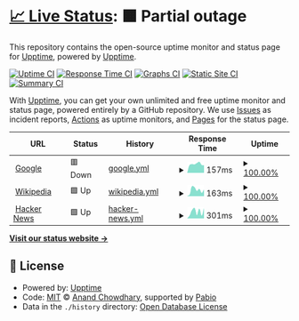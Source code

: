 # [📈 Live Status](https://demo.upptime.js.org): <!--live status--> **🟧 Partial outage**

This repository contains the open-source uptime monitor and status page for [Upptime](https://upptime.js.org), powered by [Upptime](https://github.com/upptime/upptime).

[![Uptime CI](https://github.com/bgdtc/upptime/workflows/Uptime%20CI/badge.svg)](https://github.com/bgdtc/upptime/actions?query=workflow%3A%22Uptime+CI%22)
[![Response Time CI](https://github.com/bgdtc/upptime/workflows/Response%20Time%20CI/badge.svg)](https://github.com/bgdtc/upptime/actions?query=workflow%3A%22Response+Time+CI%22)
[![Graphs CI](https://github.com/bgdtc/upptime/workflows/Graphs%20CI/badge.svg)](https://github.com/bgdtc/upptime/actions?query=workflow%3A%22Graphs+CI%22)
[![Static Site CI](https://github.com/bgdtc/upptime/workflows/Static%20Site%20CI/badge.svg)](https://github.com/bgdtc/upptime/actions?query=workflow%3A%22Static+Site+CI%22)
[![Summary CI](https://github.com/bgdtc/upptime/workflows/Summary%20CI/badge.svg)](https://github.com/bgdtc/upptime/actions?query=workflow%3A%22Summary+CI%22)

With [Upptime](https://upptime.js.org), you can get your own unlimited and free uptime monitor and status page, powered entirely by a GitHub repository. We use [Issues](https://github.com/upptime/upptime/issues) as incident reports, [Actions](https://github.com/bgdtc/upptime/actions) as uptime monitors, and [Pages](https://demo.upptime.js.org) for the status page.

<!--start: status pages-->
<!-- This summary is generated by Upptime (https://github.com/upptime/upptime) -->
<!-- Do not edit this manually, your changes will be overwritten -->
<!-- prettier-ignore -->
| URL | Status | History | Response Time | Uptime |
| --- | ------ | ------- | ------------- | ------ |
| <img alt="" src="https://icons.duckduckgo.com/ip3/www.google.com.ico" height="13"> [Google](https://www.google.com) | 🟥 Down | [google.yml](https://github.com/bgdtc/upptime/commits/HEAD/history/google.yml) | <details><summary><img alt="Response time graph" src="./graphs/google/response-time-week.png" height="20"> 157ms</summary><br><a href="https://bgdtc.github.io/upptime/history/google"><img alt="Response time 112" src="https://img.shields.io/endpoint?url=https%3A%2F%2Fraw.githubusercontent.com%2Fbgdtc%2Fupptime%2FHEAD%2Fapi%2Fgoogle%2Fresponse-time.json"></a><br><a href="https://bgdtc.github.io/upptime/history/google"><img alt="24-hour response time 250" src="https://img.shields.io/endpoint?url=https%3A%2F%2Fraw.githubusercontent.com%2Fbgdtc%2Fupptime%2FHEAD%2Fapi%2Fgoogle%2Fresponse-time-day.json"></a><br><a href="https://bgdtc.github.io/upptime/history/google"><img alt="7-day response time 157" src="https://img.shields.io/endpoint?url=https%3A%2F%2Fraw.githubusercontent.com%2Fbgdtc%2Fupptime%2FHEAD%2Fapi%2Fgoogle%2Fresponse-time-week.json"></a><br><a href="https://bgdtc.github.io/upptime/history/google"><img alt="30-day response time 115" src="https://img.shields.io/endpoint?url=https%3A%2F%2Fraw.githubusercontent.com%2Fbgdtc%2Fupptime%2FHEAD%2Fapi%2Fgoogle%2Fresponse-time-month.json"></a><br><a href="https://bgdtc.github.io/upptime/history/google"><img alt="1-year response time 112" src="https://img.shields.io/endpoint?url=https%3A%2F%2Fraw.githubusercontent.com%2Fbgdtc%2Fupptime%2FHEAD%2Fapi%2Fgoogle%2Fresponse-time-year.json"></a></details> | <details><summary><a href="https://bgdtc.github.io/upptime/history/google">100.00%</a></summary><a href="https://bgdtc.github.io/upptime/history/google"><img alt="All-time uptime 100.00%" src="https://img.shields.io/endpoint?url=https%3A%2F%2Fraw.githubusercontent.com%2Fbgdtc%2Fupptime%2FHEAD%2Fapi%2Fgoogle%2Fuptime.json"></a><br><a href="https://bgdtc.github.io/upptime/history/google"><img alt="24-hour uptime 100.00%" src="https://img.shields.io/endpoint?url=https%3A%2F%2Fraw.githubusercontent.com%2Fbgdtc%2Fupptime%2FHEAD%2Fapi%2Fgoogle%2Fuptime-day.json"></a><br><a href="https://bgdtc.github.io/upptime/history/google"><img alt="7-day uptime 100.00%" src="https://img.shields.io/endpoint?url=https%3A%2F%2Fraw.githubusercontent.com%2Fbgdtc%2Fupptime%2FHEAD%2Fapi%2Fgoogle%2Fuptime-week.json"></a><br><a href="https://bgdtc.github.io/upptime/history/google"><img alt="30-day uptime 100.00%" src="https://img.shields.io/endpoint?url=https%3A%2F%2Fraw.githubusercontent.com%2Fbgdtc%2Fupptime%2FHEAD%2Fapi%2Fgoogle%2Fuptime-month.json"></a><br><a href="https://bgdtc.github.io/upptime/history/google"><img alt="1-year uptime 100.00%" src="https://img.shields.io/endpoint?url=https%3A%2F%2Fraw.githubusercontent.com%2Fbgdtc%2Fupptime%2FHEAD%2Fapi%2Fgoogle%2Fuptime-year.json"></a></details>
| <img alt="" src="https://icons.duckduckgo.com/ip3/en.wikipedia.org.ico" height="13"> [Wikipedia](https://en.wikipedia.org) | 🟩 Up | [wikipedia.yml](https://github.com/bgdtc/upptime/commits/HEAD/history/wikipedia.yml) | <details><summary><img alt="Response time graph" src="./graphs/wikipedia/response-time-week.png" height="20"> 163ms</summary><br><a href="https://bgdtc.github.io/upptime/history/wikipedia"><img alt="Response time 253" src="https://img.shields.io/endpoint?url=https%3A%2F%2Fraw.githubusercontent.com%2Fbgdtc%2Fupptime%2FHEAD%2Fapi%2Fwikipedia%2Fresponse-time.json"></a><br><a href="https://bgdtc.github.io/upptime/history/wikipedia"><img alt="24-hour response time 175" src="https://img.shields.io/endpoint?url=https%3A%2F%2Fraw.githubusercontent.com%2Fbgdtc%2Fupptime%2FHEAD%2Fapi%2Fwikipedia%2Fresponse-time-day.json"></a><br><a href="https://bgdtc.github.io/upptime/history/wikipedia"><img alt="7-day response time 163" src="https://img.shields.io/endpoint?url=https%3A%2F%2Fraw.githubusercontent.com%2Fbgdtc%2Fupptime%2FHEAD%2Fapi%2Fwikipedia%2Fresponse-time-week.json"></a><br><a href="https://bgdtc.github.io/upptime/history/wikipedia"><img alt="30-day response time 250" src="https://img.shields.io/endpoint?url=https%3A%2F%2Fraw.githubusercontent.com%2Fbgdtc%2Fupptime%2FHEAD%2Fapi%2Fwikipedia%2Fresponse-time-month.json"></a><br><a href="https://bgdtc.github.io/upptime/history/wikipedia"><img alt="1-year response time 253" src="https://img.shields.io/endpoint?url=https%3A%2F%2Fraw.githubusercontent.com%2Fbgdtc%2Fupptime%2FHEAD%2Fapi%2Fwikipedia%2Fresponse-time-year.json"></a></details> | <details><summary><a href="https://bgdtc.github.io/upptime/history/wikipedia">100.00%</a></summary><a href="https://bgdtc.github.io/upptime/history/wikipedia"><img alt="All-time uptime 100.00%" src="https://img.shields.io/endpoint?url=https%3A%2F%2Fraw.githubusercontent.com%2Fbgdtc%2Fupptime%2FHEAD%2Fapi%2Fwikipedia%2Fuptime.json"></a><br><a href="https://bgdtc.github.io/upptime/history/wikipedia"><img alt="24-hour uptime 100.00%" src="https://img.shields.io/endpoint?url=https%3A%2F%2Fraw.githubusercontent.com%2Fbgdtc%2Fupptime%2FHEAD%2Fapi%2Fwikipedia%2Fuptime-day.json"></a><br><a href="https://bgdtc.github.io/upptime/history/wikipedia"><img alt="7-day uptime 100.00%" src="https://img.shields.io/endpoint?url=https%3A%2F%2Fraw.githubusercontent.com%2Fbgdtc%2Fupptime%2FHEAD%2Fapi%2Fwikipedia%2Fuptime-week.json"></a><br><a href="https://bgdtc.github.io/upptime/history/wikipedia"><img alt="30-day uptime 100.00%" src="https://img.shields.io/endpoint?url=https%3A%2F%2Fraw.githubusercontent.com%2Fbgdtc%2Fupptime%2FHEAD%2Fapi%2Fwikipedia%2Fuptime-month.json"></a><br><a href="https://bgdtc.github.io/upptime/history/wikipedia"><img alt="1-year uptime 100.00%" src="https://img.shields.io/endpoint?url=https%3A%2F%2Fraw.githubusercontent.com%2Fbgdtc%2Fupptime%2FHEAD%2Fapi%2Fwikipedia%2Fuptime-year.json"></a></details>
| <img alt="" src="https://icons.duckduckgo.com/ip3/news.ycombinator.com.ico" height="13"> [Hacker News](https://news.ycombinator.com) | 🟩 Up | [hacker-news.yml](https://github.com/bgdtc/upptime/commits/HEAD/history/hacker-news.yml) | <details><summary><img alt="Response time graph" src="./graphs/hacker-news/response-time-week.png" height="20"> 301ms</summary><br><a href="https://bgdtc.github.io/upptime/history/hacker-news"><img alt="Response time 312" src="https://img.shields.io/endpoint?url=https%3A%2F%2Fraw.githubusercontent.com%2Fbgdtc%2Fupptime%2FHEAD%2Fapi%2Fhacker-news%2Fresponse-time.json"></a><br><a href="https://bgdtc.github.io/upptime/history/hacker-news"><img alt="24-hour response time 447" src="https://img.shields.io/endpoint?url=https%3A%2F%2Fraw.githubusercontent.com%2Fbgdtc%2Fupptime%2FHEAD%2Fapi%2Fhacker-news%2Fresponse-time-day.json"></a><br><a href="https://bgdtc.github.io/upptime/history/hacker-news"><img alt="7-day response time 301" src="https://img.shields.io/endpoint?url=https%3A%2F%2Fraw.githubusercontent.com%2Fbgdtc%2Fupptime%2FHEAD%2Fapi%2Fhacker-news%2Fresponse-time-week.json"></a><br><a href="https://bgdtc.github.io/upptime/history/hacker-news"><img alt="30-day response time 310" src="https://img.shields.io/endpoint?url=https%3A%2F%2Fraw.githubusercontent.com%2Fbgdtc%2Fupptime%2FHEAD%2Fapi%2Fhacker-news%2Fresponse-time-month.json"></a><br><a href="https://bgdtc.github.io/upptime/history/hacker-news"><img alt="1-year response time 312" src="https://img.shields.io/endpoint?url=https%3A%2F%2Fraw.githubusercontent.com%2Fbgdtc%2Fupptime%2FHEAD%2Fapi%2Fhacker-news%2Fresponse-time-year.json"></a></details> | <details><summary><a href="https://bgdtc.github.io/upptime/history/hacker-news">100.00%</a></summary><a href="https://bgdtc.github.io/upptime/history/hacker-news"><img alt="All-time uptime 100.00%" src="https://img.shields.io/endpoint?url=https%3A%2F%2Fraw.githubusercontent.com%2Fbgdtc%2Fupptime%2FHEAD%2Fapi%2Fhacker-news%2Fuptime.json"></a><br><a href="https://bgdtc.github.io/upptime/history/hacker-news"><img alt="24-hour uptime 100.00%" src="https://img.shields.io/endpoint?url=https%3A%2F%2Fraw.githubusercontent.com%2Fbgdtc%2Fupptime%2FHEAD%2Fapi%2Fhacker-news%2Fuptime-day.json"></a><br><a href="https://bgdtc.github.io/upptime/history/hacker-news"><img alt="7-day uptime 100.00%" src="https://img.shields.io/endpoint?url=https%3A%2F%2Fraw.githubusercontent.com%2Fbgdtc%2Fupptime%2FHEAD%2Fapi%2Fhacker-news%2Fuptime-week.json"></a><br><a href="https://bgdtc.github.io/upptime/history/hacker-news"><img alt="30-day uptime 100.00%" src="https://img.shields.io/endpoint?url=https%3A%2F%2Fraw.githubusercontent.com%2Fbgdtc%2Fupptime%2FHEAD%2Fapi%2Fhacker-news%2Fuptime-month.json"></a><br><a href="https://bgdtc.github.io/upptime/history/hacker-news"><img alt="1-year uptime 100.00%" src="https://img.shields.io/endpoint?url=https%3A%2F%2Fraw.githubusercontent.com%2Fbgdtc%2Fupptime%2FHEAD%2Fapi%2Fhacker-news%2Fuptime-year.json"></a></details>

<!--end: status pages-->

[**Visit our status website →**](https://demo.upptime.js.org)

## 📄 License

- Powered by: [Upptime](https://github.com/upptime/upptime)
- Code: [MIT](./LICENSE) © [Anand Chowdhary](https://anandchowdhary.com), supported by [Pabio](https://pabio.com)
- Data in the `./history` directory: [Open Database License](https://opendatacommons.org/licenses/odbl/1-0/)
